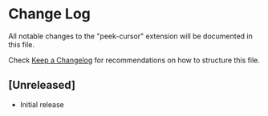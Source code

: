 # Change Log

All notable changes to the "peek-cursor" extension will be documented in this file.

Check [Keep a Changelog](http://keepachangelog.com/) for recommendations on how to structure this file.

## [Unreleased]

- Initial release